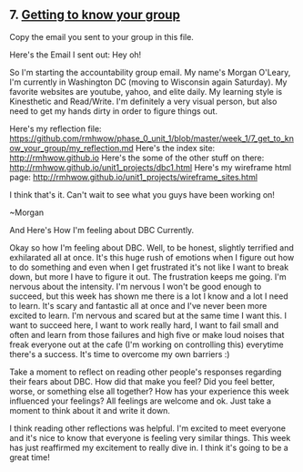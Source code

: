 ## 7. [Getting to know your group](7_get_to_know_your_group/readme.md)

Copy the email you sent to your group in this file.

Here's the Email I sent out: Hey oh!

So I'm starting the accountability group email.  My name's Morgan O'Leary, I'm currently in Washington DC (moving to Wisconsin again Saturday).  My favorite websites are youtube, yahoo, and elite daily.   My learning style is Kinesthetic and Read/Write. I'm definitely a very visual person, but also need to get my hands dirty in order to figure things out. 

Here's my reflection file: https://github.com/rmhwow/phase_0_unit_1/blob/master/week_1/7_get_to_know_your_group/my_reflection.md 
Here's the index site: http://rmhwow.github.io
Here's the some of the other stuff on there: http://rmhwow.github.io/unit1_projects/dbc1.html
Here's my wireframe html page: http://rmhwow.github.io/unit1_projects/wireframe_sites.html

I think that's it.  Can't wait to see what you guys have been working on! 

~Morgan 


And Here's How I'm feeling about DBC Currently. 
 
 Okay so how I'm feeling about DBC.  Well, to be honest, slightly terrified and exhilarated all at once.  It's this huge rush of emotions when I figure out how to do something and even when I get frustrated it's not like I want to break down, but more I have to figure it out.  The frustration keeps me going. I'm nervous about the intensity. I'm nervous I won't be good enough to succeed, but this week has shown me there is a lot I know and a lot I need to learn. It's scary and fantastic all at once and I've never been more excited to learn. I'm nervous and scared but at the same time I want this. I want to succeed here, I want to work really hard, I want to fail small and often and learn from those failures and high five or make loud noises that freak everyone out at the cafe (I'm working on controlling this) everytime there's a success. It's time to overcome my own barriers :) 

Take a moment to reflect on reading other people's responses regarding their fears about DBC. How did that make you feel? Did you feel better, worse, or something else all together? How has your experience this week influenced your feelings? All feelings are welcome and ok. Just take a moment to think about it and write it down. 

I think reading other reflections was helpful.  I'm excited to meet everyone and it's nice to know that everyone is feeling very similar things.  This week has just reaffirmed my excitement to really dive in.  I think it's going to be a great time!

